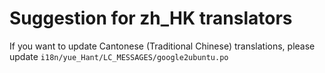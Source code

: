 Suggestion for zh_HK translators
================================

If you want to update Cantonese (Traditional Chinese) translations, please update `i18n/yue_Hant/LC_MESSAGES/google2ubuntu.po`
